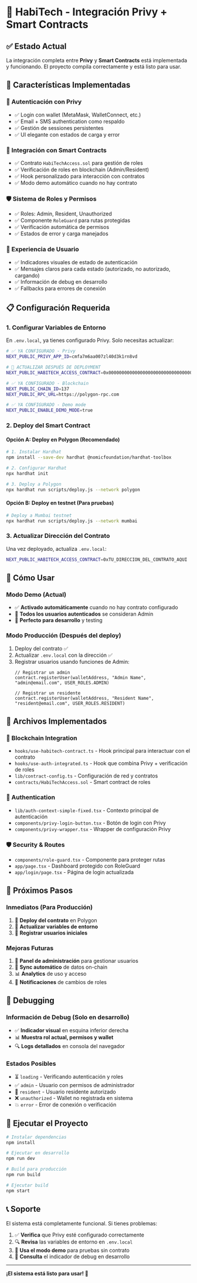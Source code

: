 # 🏢 HabiTech - Integración Privy + Smart Contracts

## ✅ Estado Actual

La integración completa entre **Privy** y **Smart Contracts** está implementada y funcionando. El proyecto compila correctamente y está listo para usar.

## 🚀 Características Implementadas

### 🔐 Autenticación con Privy
- ✅ Login con wallet (MetaMask, WalletConnect, etc.)
- ✅ Email + SMS authentication como respaldo
- ✅ Gestión de sessiones persistentes
- ✅ UI elegante con estados de carga y error

### 🔗 Integración con Smart Contracts
- ✅ Contrato `HabiTechAccess.sol` para gestión de roles
- ✅ Verificación de roles en blockchain (Admin/Resident)
- ✅ Hook personalizado para interacción con contratos
- ✅ Modo demo automático cuando no hay contrato

### 🛡️ Sistema de Roles y Permisos
- ✅ Roles: Admin, Resident, Unauthorized
- ✅ Componente `RoleGuard` para rutas protegidas
- ✅ Verificación automática de permisos
- ✅ Estados de error y carga manejados

### 🎨 Experiencia de Usuario
- ✅ Indicadores visuales de estado de autenticación
- ✅ Mensajes claros para cada estado (autorizado, no autorizado, cargando)
- ✅ Información de debug en desarrollo
- ✅ Fallbacks para errores de conexión

## 📋 Configuración Requerida

### 1. **Configurar Variables de Entorno**

En `.env.local`, ya tienes configurado Privy. Solo necesitas actualizar:

```bash
# ✅ YA CONFIGURADO - Privy
NEXT_PUBLIC_PRIVY_APP_ID=cmfa7m6aa007zl40d3k1rn8vd

# 🔄 ACTUALIZAR DESPUÉS DE DEPLOYMENT
NEXT_PUBLIC_HABITECH_ACCESS_CONTRACT=0x0000000000000000000000000000000000000000

# ✅ YA CONFIGURADO - Blockchain
NEXT_PUBLIC_CHAIN_ID=137
NEXT_PUBLIC_RPC_URL=https://polygon-rpc.com

# ✅ YA CONFIGURADO - Demo mode
NEXT_PUBLIC_ENABLE_DEMO_MODE=true
```

### 2. **Deploy del Smart Contract**

#### Opción A: Deploy en Polygon (Recomendado)
```bash
# 1. Instalar Hardhat
npm install --save-dev hardhat @nomicfoundation/hardhat-toolbox

# 2. Configurar Hardhat
npx hardhat init

# 3. Deploy a Polygon
npx hardhat run scripts/deploy.js --network polygon
```

#### Opción B: Deploy en testnet (Para pruebas)
```bash
# Deploy a Mumbai testnet
npx hardhat run scripts/deploy.js --network mumbai
```

### 3. **Actualizar Dirección del Contrato**

Una vez deployado, actualiza `.env.local`:
```bash
NEXT_PUBLIC_HABITECH_ACCESS_CONTRACT=0xTU_DIRECCION_DEL_CONTRATO_AQUI
```

## 🔧 Cómo Usar

### **Modo Demo (Actual)**
- ✅ **Activado automáticamente** cuando no hay contrato configurado
- 🔐 **Todos los usuarios autenticados** se consideran Admin
- 🧪 **Perfecto para desarrollo** y testing

### **Modo Producción (Después del deploy)**
1. Deploy del contrato ✅
2. Actualizar `.env.local` con la dirección ✅
3. Registrar usuarios usando funciones de Admin:
   ```solidity
   // Registrar un admin
   contract.registerUser(walletAddress, "Admin Name", "admin@email.com", USER_ROLES.ADMIN)
   
   // Registrar un residente  
   contract.registerUser(walletAddress, "Resident Name", "resident@email.com", USER_ROLES.RESIDENT)
   ```

## 📁 Archivos Implementados

### **🔗 Blockchain Integration**
- `hooks/use-habitech-contract.ts` - Hook principal para interactuar con el contrato
- `hooks/use-auth-integrated.ts` - Hook que combina Privy + verificación de roles
- `lib/contract-config.ts` - Configuración de red y contratos
- `contracts/HabiTechAccess.sol` - Smart contract de roles

### **🔐 Authentication**
- `lib/auth-context-simple-fixed.tsx` - Contexto principal de autenticación
- `components/privy-login-button.tsx` - Botón de login con Privy
- `components/privy-wrapper.tsx` - Wrapper de configuración Privy

### **🛡️ Security & Routes**
- `components/role-guard.tsx` - Componente para proteger rutas
- `app/page.tsx` - Dashboard protegido con RoleGuard
- `app/login/page.tsx` - Página de login actualizada

## 🎯 Próximos Pasos

### **Inmediatos (Para Producción)**
1. 🚀 **Deploy del contrato** en Polygon
2. 🔧 **Actualizar variables de entorno**
3. 👥 **Registrar usuarios iniciales**

### **Mejoras Futuras**
1. 📱 **Panel de administración** para gestionar usuarios
2. 🔄 **Sync automático** de datos on-chain
3. 📊 **Analytics** de uso y acceso
4. 🔔 **Notificaciones** de cambios de roles

## 🐛 Debugging

### **Información de Debug (Solo en desarrollo)**
- ✅ **Indicador visual** en esquina inferior derecha
- 📊 **Muestra rol actual, permisos y wallet**
- 🔍 **Logs detallados** en consola del navegador

### **Estados Posibles**
- ⏳ `loading` - Verificando autenticación y roles
- ✅ `admin` - Usuario con permisos de administrador  
- 👥 `resident` - Usuario residente autorizado
- ❌ `unauthorized` - Wallet no registrada en sistema
- 💥 `error` - Error de conexión o verificación

## 🚀 Ejecutar el Proyecto

```bash
# Instalar dependencias
npm install

# Ejecutar en desarrollo
npm run dev

# Build para producción
npm run build

# Ejecutar build
npm start
```

## 📞 Soporte

El sistema está completamente funcional. Si tienes problemas:

1. ✅ **Verifica** que Privy esté configurado correctamente
2. 🔍 **Revisa** las variables de entorno en `.env.local`
3. 🧪 **Usa el modo demo** para pruebas sin contrato
4. 📱 **Consulta** el indicador de debug en desarrollo

---

**¡El sistema está listo para usar! 🎉**
